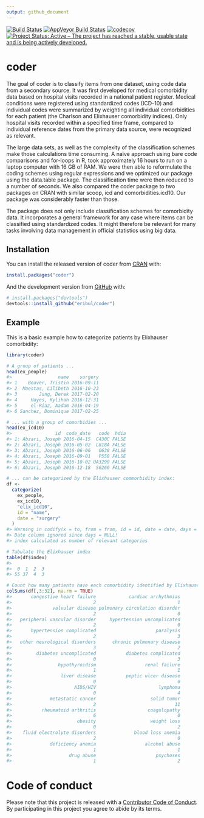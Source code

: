 ```yaml
---
output: github_document
---
```


[![Build Status](https://travis-ci.org/eribul/coder.svg?branch=master)](https://travis-ci.org/eribul/coder)
[![AppVeyor Build Status](https://ci.appveyor.com/api/projects/status/github/eribul/coder?branch=master&svg=true)](https://ci.appveyor.com/project/eribul/coder)
[![codecov](https://codecov.io/gh/eribul/coder/branch/master/graph/badge.svg)](https://codecov.io/gh/eribul/coder)
[![Project Status: Active – The project has reached a stable, usable state and is being actively developed.](https://www.repostatus.org/badges/latest/active.svg)](https://www.repostatus.org/#active)


<!-- README.md is generated from README.Rmd. Please edit that file -->


# coder

The goal of coder is to classify items from one dataset, using code data from a secondary source. It was first developed for medical comorbidity data based on hospital visits recorded in a national patient register. Medical conditions were registered using standardized codes (ICD-10) and individual codes were summarized by weighting all individual comorbidities for each patient (the Charlson and Elixhauser comorbidity indices). Only hospital visits recorded within a specified time frame, compared to individual reference dates from the primary data source, were recognized as relevant.

The large data sets, as well as the complexity of the classification schemes make those calculations time consuming. A naïve approach using bare code comparisons and for-loops in R, took approximately 16 hours to run on a laptop computer with 16 GB of RAM. We were then able to reformulate the coding schemes using regular expressions and we optimized our package using the data.table package. The classification time were then reduced to a number of seconds. We also compared the coder package to two packages on CRAN with similar scoop, icd and comorbidities.icd10. Our package was considerably faster  than those.

The package does not only include classification schemes for comorbidity data. It incorporates a general framework for any case where items can be classified using standardized codes. It might therefore be relevant for many tasks involving data management in official statistics using big data. 

## Installation

You can install the released version of coder from [CRAN](https://CRAN.R-project.org) with:

``` r
install.packages("coder")
```

And the development version from [GitHub](https://github.com/) with:

``` r
# install.packages("devtools")
devtools::install_github("eribul/coder")
```

## Example

This is a basic example how to categorize patients by Elixhauser comorbidity:


```r
library(coder)

# A group of patients ...
head(ex_people)
#>                 name    surgery
#> 1    Beaver, Tristin 2016-09-11
#> 2  Maestas, Lilibeth 2016-10-23
#> 3        Jung, Derek 2017-02-20
#> 4     Hayes, Kylihah 2016-12-31
#> 5     el-Riaz, Aadam 2016-04-19
#> 6 Sanchez, Dominique 2017-02-25

# ... with a group of comorbidies ...
head(ex_icd10)
#>                id  code_date   code  hdia
#> 1: Abzari, Joseph 2016-04-15  C430C FALSE
#> 2: Abzari, Joseph 2016-05-02  L818A FALSE
#> 3: Abzari, Joseph 2016-06-06   O630 FALSE
#> 4: Abzari, Joseph 2016-09-01   P558 FALSE
#> 5: Abzari, Joseph 2016-10-02 UA3290 FALSE
#> 6: Abzari, Joseph 2016-12-18  S6260 FALSE

# ... can be categorized by the Elixhauser commorbidity index:
df <- 
  categorize(
    ex_people, 
    ex_icd10, 
    "elix_icd10", 
    id = "name", 
    date = "surgery"
  )
#> Warning in codify(x = to, from = from, id = id, date = date, days = days):
#> Date column ignored since days = NULL!
#> index calculated as number of relevant categories

# Tabulate the Elixhauser index
table(df$index)
#> 
#>  0  1  2  3 
#> 55 37  4  3

# Count how many patients have each comorbidity identified by Elixhauser
colSums(df[,3:32], na.rm = TRUE)
#>       congestive heart failure            cardiac arrhythmias 
#>                              2                              1 
#>               valvular disease pulmonary circulation disorder 
#>                              2                              0 
#>   peripheral vascular disorder     hypertension uncomplicated 
#>                              2                              0 
#>       hypertension complicated                      paralysis 
#>                              2                              3 
#>   other neurological disorders      chronic pulmonary disease 
#>                              3                              2 
#>         diabetes uncomplicated           diabetes complicated 
#>                              0                              3 
#>                 hypothyroidism                  renal failure 
#>                              1                              1 
#>                  liver disease           peptic ulcer disease 
#>                              0                              0 
#>                       AIDS/HIV                       lymphoma 
#>                              0                              4 
#>              metastatic cancer                    solid tumor 
#>                              2                             11 
#>           rheumatoid arthritis                   coagulopathy 
#>                              6                              0 
#>                        obesity                    weight loss 
#>                              0                              2 
#>    fluid electrolyte disorders              blood loss anemia 
#>                              2                              0 
#>              deficiency anemia                  alcohol abuse 
#>                              1                              1 
#>                     drug abuse                      psychoses 
#>                              1                              2
```

# Code of conduct

Please note that this project is released with a [Contributor Code of Conduct](CODE_OF_CONDUCT.md).
By participating in this project you agree to abide by its terms.

